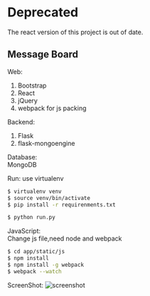# Deprecated

The react version of this project is out of date.

## Message Board

Web:  
1. Bootstrap  
2. React  
3. jQuery  
4. webpack for js packing

Backend:  
1. Flask  
2. flask-mongoengine  

Database:  
MongoDB  

Run:
use virtualenv  
```bash  
$ virtualenv venv  
$ source venv/bin/activate  
$ pip install -r requirenments.txt

$ python run.py  
```  

JavaScript:  
Change js file,need node and webpack  

```bash  
$ cd app/static/js  
$ npm install  
$ npm install -g webpack  
$ webpack --watch
```    
ScreenShot:
![screenshot](https://raw.githubusercontent.com/defshine/message-board/master/screenshot/screenshot.png)
